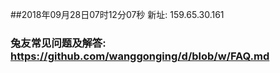 ##2018年09月28日07时12分07秒 新址: 159.65.30.161
### 兔友常见问题及解答: https://github.com/wanggonging/d/blob/w/FAQ.md
